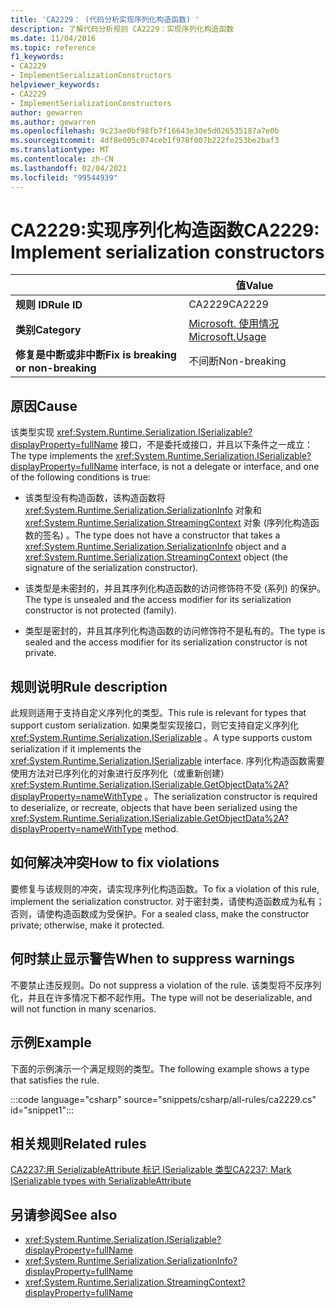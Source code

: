 ```yaml
---
title: 'CA2229： (代码分析实现序列化构造函数) '
description: 了解代码分析规则 CA2229：实现序列化构造函数
ms.date: 11/04/2016
ms.topic: reference
f1_keywords:
- CA2229
- ImplementSerializationConstructors
helpviewer_keywords:
- CA2229
- ImplementSerializationConstructors
author: gewarren
ms.author: gewarren
ms.openlocfilehash: 9c23ae0bf98fb7f16643e30e5d026535187a7e0b
ms.sourcegitcommit: 4df8e005c074ceb1f978f007b222fe253be2baf3
ms.translationtype: MT
ms.contentlocale: zh-CN
ms.lasthandoff: 02/04/2021
ms.locfileid: "99544939"
---
```

# <a name="ca2229-implement-serialization-constructors"></a><span data-ttu-id="134de-103">CA2229:实现序列化构造函数</span><span class="sxs-lookup"><span data-stu-id="134de-103">CA2229: Implement serialization constructors</span></span>

| | <span data-ttu-id="134de-104">值</span><span class="sxs-lookup"><span data-stu-id="134de-104">Value</span></span> |
|-|-|
| <span data-ttu-id="134de-105">**规则 ID**</span><span class="sxs-lookup"><span data-stu-id="134de-105">**Rule ID**</span></span> |<span data-ttu-id="134de-106">CA2229</span><span class="sxs-lookup"><span data-stu-id="134de-106">CA2229</span></span>|
| <span data-ttu-id="134de-107">**类别**</span><span class="sxs-lookup"><span data-stu-id="134de-107">**Category**</span></span> |[<span data-ttu-id="134de-108">Microsoft. 使用情况</span><span class="sxs-lookup"><span data-stu-id="134de-108">Microsoft.Usage</span></span>](usage-warnings.md)|
| <span data-ttu-id="134de-109">**修复是中断或非中断**</span><span class="sxs-lookup"><span data-stu-id="134de-109">**Fix is breaking or non-breaking**</span></span> |<span data-ttu-id="134de-110">不间断</span><span class="sxs-lookup"><span data-stu-id="134de-110">Non-breaking</span></span>|

## <a name="cause"></a><span data-ttu-id="134de-111">原因</span><span class="sxs-lookup"><span data-stu-id="134de-111">Cause</span></span>

<span data-ttu-id="134de-112">该类型实现 <xref:System.Runtime.Serialization.ISerializable?displayProperty=fullName> 接口，不是委托或接口，并且以下条件之一成立：</span><span class="sxs-lookup"><span data-stu-id="134de-112">The type implements the <xref:System.Runtime.Serialization.ISerializable?displayProperty=fullName> interface, is not a delegate or interface, and one of the following conditions is true:</span></span>

- <span data-ttu-id="134de-113">该类型没有构造函数，该构造函数将 <xref:System.Runtime.Serialization.SerializationInfo> 对象和 <xref:System.Runtime.Serialization.StreamingContext> 对象 (序列化构造函数的签名) 。</span><span class="sxs-lookup"><span data-stu-id="134de-113">The type does not have a constructor that takes a <xref:System.Runtime.Serialization.SerializationInfo> object and a <xref:System.Runtime.Serialization.StreamingContext> object (the signature of the serialization constructor).</span></span>

- <span data-ttu-id="134de-114">该类型是未密封的，并且其序列化构造函数的访问修饰符不受 (系列) 的保护。</span><span class="sxs-lookup"><span data-stu-id="134de-114">The type is unsealed and the access modifier for its serialization constructor is not protected (family).</span></span>

- <span data-ttu-id="134de-115">类型是密封的，并且其序列化构造函数的访问修饰符不是私有的。</span><span class="sxs-lookup"><span data-stu-id="134de-115">The type is sealed and the access modifier for its serialization constructor is not private.</span></span>

## <a name="rule-description"></a><span data-ttu-id="134de-116">规则说明</span><span class="sxs-lookup"><span data-stu-id="134de-116">Rule description</span></span>

<span data-ttu-id="134de-117">此规则适用于支持自定义序列化的类型。</span><span class="sxs-lookup"><span data-stu-id="134de-117">This rule is relevant for types that support custom serialization.</span></span> <span data-ttu-id="134de-118">如果类型实现接口，则它支持自定义序列化 <xref:System.Runtime.Serialization.ISerializable> 。</span><span class="sxs-lookup"><span data-stu-id="134de-118">A type supports custom serialization if it implements the <xref:System.Runtime.Serialization.ISerializable> interface.</span></span> <span data-ttu-id="134de-119">序列化构造函数需要使用方法对已序列化的对象进行反序列化（或重新创建） <xref:System.Runtime.Serialization.ISerializable.GetObjectData%2A?displayProperty=nameWithType> 。</span><span class="sxs-lookup"><span data-stu-id="134de-119">The serialization constructor is required to deserialize, or recreate, objects that have been serialized using the <xref:System.Runtime.Serialization.ISerializable.GetObjectData%2A?displayProperty=nameWithType> method.</span></span>

## <a name="how-to-fix-violations"></a><span data-ttu-id="134de-120">如何解决冲突</span><span class="sxs-lookup"><span data-stu-id="134de-120">How to fix violations</span></span>

<span data-ttu-id="134de-121">要修复与该规则的冲突，请实现序列化构造函数。</span><span class="sxs-lookup"><span data-stu-id="134de-121">To fix a violation of this rule, implement the serialization constructor.</span></span> <span data-ttu-id="134de-122">对于密封类，请使构造函数成为私有；否则，请使构造函数成为受保护。</span><span class="sxs-lookup"><span data-stu-id="134de-122">For a sealed class, make the constructor private; otherwise, make it protected.</span></span>

## <a name="when-to-suppress-warnings"></a><span data-ttu-id="134de-123">何时禁止显示警告</span><span class="sxs-lookup"><span data-stu-id="134de-123">When to suppress warnings</span></span>

<span data-ttu-id="134de-124">不要禁止违反规则。</span><span class="sxs-lookup"><span data-stu-id="134de-124">Do not suppress a violation of the rule.</span></span> <span data-ttu-id="134de-125">该类型将不反序列化，并且在许多情况下都不起作用。</span><span class="sxs-lookup"><span data-stu-id="134de-125">The type will not be deserializable, and will not function in many scenarios.</span></span>

## <a name="example"></a><span data-ttu-id="134de-126">示例</span><span class="sxs-lookup"><span data-stu-id="134de-126">Example</span></span>

<span data-ttu-id="134de-127">下面的示例演示一个满足规则的类型。</span><span class="sxs-lookup"><span data-stu-id="134de-127">The following example shows a type that satisfies the rule.</span></span>

:::code language="csharp" source="snippets/csharp/all-rules/ca2229.cs" id="snippet1":::

## <a name="related-rules"></a><span data-ttu-id="134de-128">相关规则</span><span class="sxs-lookup"><span data-stu-id="134de-128">Related rules</span></span>

[<span data-ttu-id="134de-129">CA2237:用 SerializableAttribute 标记 ISerializable 类型</span><span class="sxs-lookup"><span data-stu-id="134de-129">CA2237: Mark ISerializable types with SerializableAttribute</span></span>](ca2237.md)

## <a name="see-also"></a><span data-ttu-id="134de-130">另请参阅</span><span class="sxs-lookup"><span data-stu-id="134de-130">See also</span></span>

- <xref:System.Runtime.Serialization.ISerializable?displayProperty=fullName>
- <xref:System.Runtime.Serialization.SerializationInfo?displayProperty=fullName>
- <xref:System.Runtime.Serialization.StreamingContext?displayProperty=fullName>
